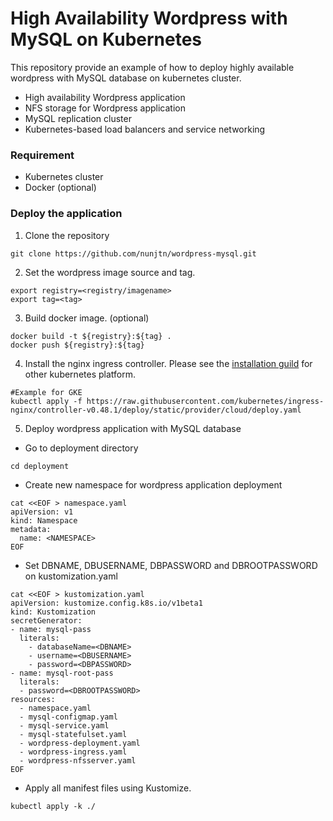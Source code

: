 # High Availability Wordpress with MySQL on Kubernetes

This repository provide an example of how to deploy highly available wordpress with MySQL database on kubernetes cluster.

- High availability Wordpress application
- NFS storage for Wordpress application
- MySQL replication cluster
- Kubernetes-based load balancers and service networking

### Requirement
- Kubernetes cluster
- Docker (optional)

### Deploy the application
1. Clone the repository 
```
git clone https://github.com/nunjtn/wordpress-mysql.git
```

2. Set the wordpress image source and tag.
```
export registry=<registry/imagename>
export tag=<tag>
```

3. Build docker image. (optional)
```
docker build -t ${registry}:${tag} .
docker push ${registry}:${tag}
```

4. Install the nginx ingress controller. Please see the [installation guild](https://kubernetes.github.io/ingress-nginx/deploy/) for other kubernetes platform. 
```
#Example for GKE
kubectl apply -f https://raw.githubusercontent.com/kubernetes/ingress-nginx/controller-v0.48.1/deploy/static/provider/cloud/deploy.yaml
```

5. Deploy wordpress application with MySQL database
- Go to deployment directory
```
cd deployment
```
- Create new namespace for wordpress application deployment
```
cat <<EOF > namespace.yaml
apiVersion: v1
kind: Namespace
metadata:
  name: <NAMESPACE>
EOF  
```

- Set DBNAME, DBUSERNAME, DBPASSWORD and DBROOTPASSWORD on kustomization.yaml
```
cat <<EOF > kustomization.yaml
apiVersion: kustomize.config.k8s.io/v1beta1
kind: Kustomization
secretGenerator:
- name: mysql-pass
  literals:
    - databaseName=<DBNAME>
    - username=<DBUSERNAME>
    - password=<DBPASSWORD>
- name: mysql-root-pass
  literals:
  - password=<DBROOTPASSWORD>
resources:
  - namespace.yaml
  - mysql-configmap.yaml
  - mysql-service.yaml
  - mysql-statefulset.yaml
  - wordpress-deployment.yaml
  - wordpress-ingress.yaml
  - wordpress-nfsserver.yaml
EOF
```
- Apply all manifest files using Kustomize. 
```
kubectl apply -k ./
```


